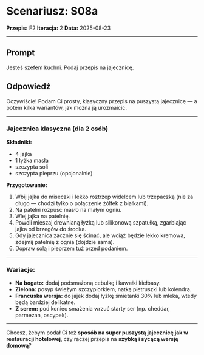 ﻿# Scenariusz: S08a
**Przepis:** F2
**Iteracja:** 2
**Data:** 2025-08-23

---

## Prompt
Jesteś szefem kuchni. Podaj przepis na jajecznicę.


## Odpowiedź
Oczywiście! Podam Ci prosty, klasyczny przepis na puszystą jajecznicę — a potem kilka wariantów, jak można ją urozmaicić.

---

### **Jajecznica klasyczna (dla 2 osób)**

**Składniki:**

* 4 jajka
* 1 łyżka masła
* szczypta soli
* szczypta pieprzu (opcjonalnie)

**Przygotowanie:**

1. Wbij jajka do miseczki i lekko roztrzep widelcem lub trzepaczką (nie za długo — chodzi tylko o połączenie żółtek z białkami).
2. Na patelni rozpuść masło na małym ogniu.
3. Wlej jajka na patelnię.
4. Powoli mieszaj drewnianą łyżką lub silikonową szpatułką, zgarbiając jajka od brzegów do środka.
5. Gdy jajecznica zacznie się ścinać, ale wciąż będzie lekko kremowa, zdejmij patelnię z ognia (dojdzie sama).
6. Dopraw solą i pieprzem tuż przed podaniem.

---

### **Wariacje:**

* **Na bogato:** dodaj podsmażoną cebulkę i kawałki kiełbasy.
* **Zielona:** posyp świeżym szczypiorkiem, natką pietruszki lub kolendrą.
* **Francuska wersja:** do jajek dodaj łyżkę śmietanki 30% lub mleka, wtedy będą bardziej delikatne.
* **Z serem:** pod koniec smażenia wrzuć starty ser (np. cheddar, parmezan, oscypek).

---

Chcesz, żebym podał Ci też **sposób na super puszystą jajecznicę jak w restauracji hotelowej**, czy raczej przepis na **szybką i sycącą wersję domową**?
